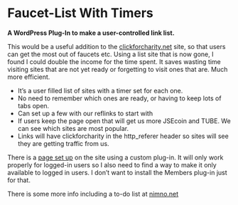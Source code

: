 # Faucet-List With Timers
**A WordPress Plug-In to make a user-controlled link list.**

This would be a useful addition to the [clickforcharity.net](https://clickforcharity.net/faucetlist) site, so that users can get the most out of faucets etc. Using a list site that is now gone, I found I could double the income for the time spent. It saves wasting time visiting sites that are not yet ready or forgetting to visit ones that are. Much more efficient.

* It’s a user filled list of sites with a timer set for each one.
* No need to remember which ones are ready, or having to keep lots of tabs open.
* Can set up a few with our reflinks to start with
* If users keep the page open that will get us more JSEcoin and TUBE. We can see which sites are most popular.
* Links will have clickforcharity in the http_referer header so sites will see they are getting traffic from us.

There is a [page set up](https://clickforcharity.net/faucet-list/) on the site using a custom plug-in. It will only work properly for logged-in users so I also need to find a way to make it only available to logged in users. I don’t want to install the Members plug-in just for that.

There is some more info including a to-do list at [nimno.net](https://nimno.net/sites/clickforcharity-net/faucet-list-with-timer/)

